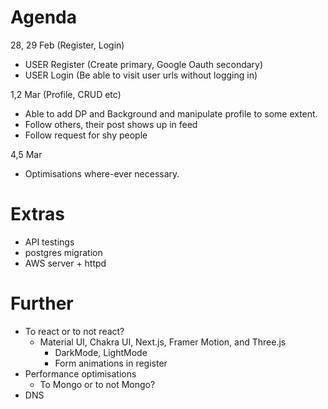 # Agenda

28, 29 Feb (Register, Login)
- USER Register (Create primary, Google Oauth secondary)
- USER Login (Be able to visit user urls without logging in)

1,2 Mar (Profile, CRUD etc)
- Able to add DP and Background and manipulate profile to some extent.
- Follow others, their post shows up in feed
- Follow request for shy people

4,5 Mar
- Optimisations where-ever necessary.

# Extras
- API testings
- postgres migration
- AWS server + httpd

# Further
- To react or to not react?
  - Material UI, Chakra UI, Next.js, Framer Motion, and Three.js
    - DarkMode, LightMode
    - Form animations in register
- Performance optimisations
  - To Mongo or to not Mongo?
- DNS